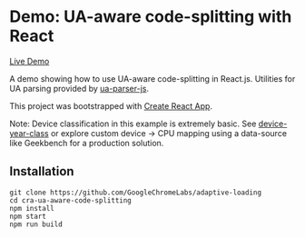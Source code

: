 
# Demo: UA-aware code-splitting with React

[Live Demo](https://adaptive-loading.web.app/cra-ua-aware-code-splitting)

A demo showing how to use UA-aware code-splitting in React.js. Utilities for UA parsing provided by [ua-parser-js](https://github.com/faisalman/ua-parser-js).

This project was bootstrapped with [Create React App](https://github.com/facebook/create-react-app).

Note: Device classification in this example is extremely basic. See [device-year-class](https://github.com/facebook/device-year-class) or explore custom device -> CPU mapping using a data-source like Geekbench for a production solution.

## Installation
```
git clone https://github.com/GoogleChromeLabs/adaptive-loading
cd cra-ua-aware-code-splitting
npm install
npm start
npm run build
```